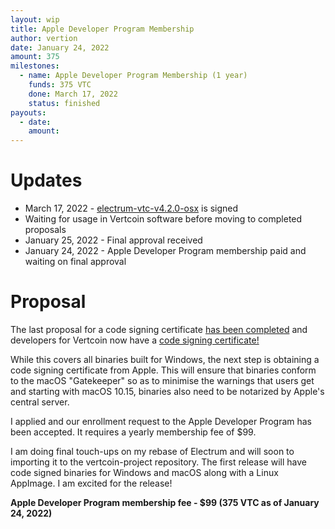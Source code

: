 ```yaml
---
layout: wip
title: Apple Developer Program Membership
author: vertion
date: January 24, 2022
amount: 375
milestones:
  - name: Apple Developer Program Membership (1 year)
    funds: 375 VTC
    done: March 17, 2022
    status: finished
payouts:
  - date:
    amount:
---
```


# Updates

- March 17, 2022 - [electrum-vtc-v4.2.0-osx](https://github.com/vertcoin-project/electrum/releases/tag/v4.2.0) is signed
- Waiting for usage in Vertcoin software before moving to completed proposals
- January 25, 2022 - Final approval received
- January 24, 2022 - Apple Developer Program membership paid and waiting on final approval

# Proposal

The last proposal for a code signing certificate [has been completed](https://ccs.vertcoin.io/proposals/code-signing-cert.html) and developers for Vertcoin now have a [code signing certificate!](https://github.com/vertcoin-project/vertcoin-core/pull/167)

While this covers all binaries built for Windows, the next step is obtaining a code signing certificate from Apple.  This will ensure that binaries conform to the macOS "Gatekeeper" so as to minimise the warnings that users get and starting with macOS 10.15, binaries also need to be notarized by Apple's central server.

I applied and our enrollment request to the Apple Developer Program has been accepted.  It requires a yearly membership fee of $99.

I am doing final touch-ups on my rebase of Electrum and will soon to importing it to the vertcoin-project repository.  The first release will have code signed binaries for Windows and macOS along with a Linux AppImage.  I am excited for the release!


**Apple Developer Program membership fee - $99 (375 VTC as of January 24, 2022)**
